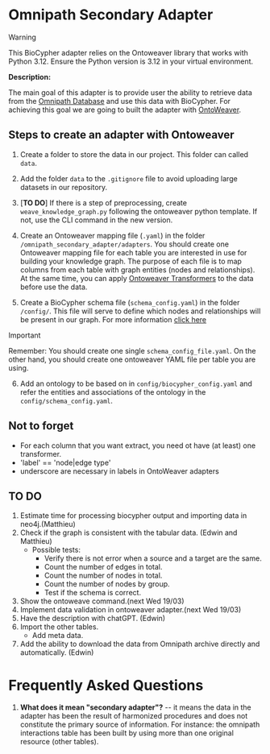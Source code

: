 # Omnipath Secondary Adapter
> [!WARNING]
> This BioCypher adapter relies on the Ontoweaver library that works with Python 3.12. Ensure the Python version is 3.12 in your virtual environment. 


**Description:**

The main goal of this adapter is to provide user the ability to retrieve data from the [Omnipath Database](https://omnipathdb.org/) and use this data with BioCypher. For achieving this goal we are going to built the adapter with [OntoWeaver](https://github.com/oncodash/ontoweaver).


## Steps to create an adapter with Ontoweaver
1. Create a folder to store the data in our project. This folder can called `data`.
2. Add the folder `data` to the `.gitignore` file to avoid uploading large datasets in our repository.
3. [**TO DO**] If there is a step of preprocessing, create `weave_knowledge_graph.py` following the ontoweaver python template. If not, use the CLI command in the new version.

4. Create an Ontoweaver mapping file (`.yaml`) in the folder `/omnipath_secondary_adapter/adapters`. You should create one Ontoweaver mapping file for each table you are interested in use for building your knowledge graph. The purpose of each file is to map columns from each table with graph entities (nodes and relationships). At the same time, you can apply [Ontoweaver Transformers](https://ontoweaver.readthedocs.io/en/latest/readme_sections/mapping_api.html#available-transformers) to the data before use the data.

5. Create a BioCypher schema file  (`schema_config.yaml`) in the folder `/config/`. This file will serve to define which nodes and relationships will be present in our graph. For more information [click here](https://biocypher.org/quickstart.html#the-schema-configuration-yaml-file)

> [!IMPORTANT]
> Remember: You should create one single `schema_config_file.yaml`. On the other hand, you should create one ontoweaver YAML file per table you are using.

6. Add an ontology to be based on in `config/biocypher_config.yaml` and refer the entities and associations of the ontology in the `config/schema_config.yaml`.

## Not to forget

- For each column that you want extract, you need ot have (at least) one transformer.
- 'label' == 'node|edge type'
- underscore are necessary in labels in OntoWeaver adapters

## TO DO

1. Estimate time for processing biocypher output and importing data in neo4j.(Matthieu)
2. Check if the graph is consistent with the tabular data. (Edwin and Matthieu)
    - Possible tests:
      - Verify there is not error when a source and a target are the same.
      - Count the number of edges in total.
      - Count the number of nodes in total.
      - Count the number of nodes by group.
      - Test if the schema is correct.
3. Show the ontoweave command.(next Wed 19/03)
4. Implement data validation in ontoweaver adapter.(next Wed 19/03)
5. Have the description with chatGPT. (Edwin)
6. Import the other tables.
     - Add meta data.
7. Add the ability to download the data from Omnipath archive directly and automatically. (Edwin)
 

# Frequently Asked Questions

1. **What does it mean "secondary adapter"?** -- it means the data in the adapter has been the result of harmonized procedures and does not constitute the primary source of information. For instance: the omnipath interactions table has been built by using more than one original resource (other tables).
